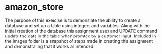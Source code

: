 # amazon_store

The purpose of this exercise is to demonstate the ability to create a database and set up a table using integers and variables.  Along with the initial creation of the database this assignment uses and UPDATE command update the data in the table when promted by a customer input.  Included in the images folder is a snapshot of steps made in creating this assignment and demonstrating that it works as intended.